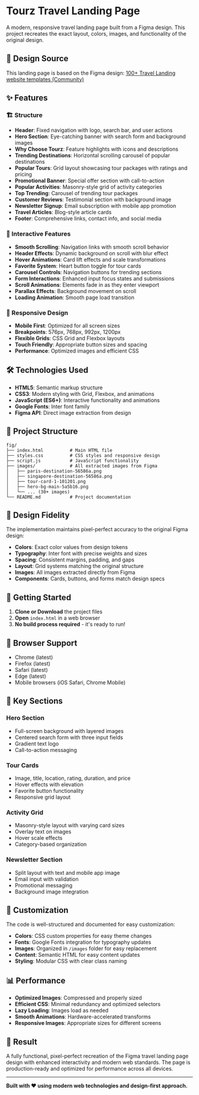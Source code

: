 # Tourz Travel Landing Page

A modern, responsive travel landing page built from a Figma design. This project recreates the exact layout, colors, images, and functionality of the original design.

## 🎨 Design Source

This landing page is based on the Figma design: [100+ Travel Landing website templates (Community)](https://www.figma.com/design/vMOuJ9ujm1B87cwvAbn9ng/100--Travel-Landing-website-templates--Community-?node-id=2103-2485&t=6BhjQnRJT4OUkOL2-4)

## ✨ Features

### 🏗️ Structure
- **Header**: Fixed navigation with logo, search bar, and user actions
- **Hero Section**: Eye-catching banner with search form and background images
- **Why Choose Tourz**: Feature highlights with icons and descriptions
- **Trending Destinations**: Horizontal scrolling carousel of popular destinations
- **Popular Tours**: Grid layout showcasing tour packages with ratings and pricing
- **Promotional Banner**: Special offer section with call-to-action
- **Popular Activities**: Masonry-style grid of activity categories
- **Top Trending**: Carousel of trending tour packages
- **Customer Reviews**: Testimonial section with background image
- **Newsletter Signup**: Email subscription with mobile app promotion
- **Travel Articles**: Blog-style article cards
- **Footer**: Comprehensive links, contact info, and social media

### 🎯 Interactive Features
- **Smooth Scrolling**: Navigation links with smooth scroll behavior
- **Header Effects**: Dynamic background on scroll with blur effect
- **Hover Animations**: Card lift effects and scale transformations
- **Favorite System**: Heart button toggle for tour cards
- **Carousel Controls**: Navigation buttons for trending sections
- **Form Interactions**: Enhanced input focus states and submissions
- **Scroll Animations**: Elements fade in as they enter viewport
- **Parallax Effects**: Background movement on scroll
- **Loading Animation**: Smooth page load transition

### 📱 Responsive Design
- **Mobile First**: Optimized for all screen sizes
- **Breakpoints**: 576px, 768px, 992px, 1200px
- **Flexible Grids**: CSS Grid and Flexbox layouts
- **Touch Friendly**: Appropriate button sizes and spacing
- **Performance**: Optimized images and efficient CSS

## 🛠️ Technologies Used

- **HTML5**: Semantic markup structure
- **CSS3**: Modern styling with Grid, Flexbox, and animations
- **JavaScript (ES6+)**: Interactive functionality and animations
- **Google Fonts**: Inter font family
- **Figma API**: Direct image extraction from design

## 📁 Project Structure

```
fig/
├── index.html          # Main HTML file
├── styles.css          # CSS styles and responsive design
├── script.js           # JavaScript functionality
├── images/             # All extracted images from Figma
│   ├── paris-destination-56586a.png
│   ├── singapore-destination-56586a.png
│   ├── tour-card-1-101201.png
│   ├── hero-bg-main-5a5b16.png
│   └── ... (30+ images)
└── README.md           # Project documentation
```

## 🎨 Design Fidelity

The implementation maintains pixel-perfect accuracy to the original Figma design:

- **Colors**: Exact color values from design tokens
- **Typography**: Inter font with precise weights and sizes
- **Spacing**: Consistent margins, padding, and gaps
- **Layout**: Grid systems matching the original structure
- **Images**: All images extracted directly from Figma
- **Components**: Cards, buttons, and forms match design specs

## 🚀 Getting Started

1. **Clone or Download** the project files
2. **Open** `index.html` in a web browser
3. **No build process required** - it's ready to run!

## 📱 Browser Support

- Chrome (latest)
- Firefox (latest)
- Safari (latest)
- Edge (latest)
- Mobile browsers (iOS Safari, Chrome Mobile)

## 🎯 Key Sections

### Hero Section
- Full-screen background with layered images
- Centered search form with three input fields
- Gradient text logo
- Call-to-action messaging

### Tour Cards
- Image, title, location, rating, duration, and price
- Hover effects with elevation
- Favorite button functionality
- Responsive grid layout

### Activity Grid
- Masonry-style layout with varying card sizes
- Overlay text on images
- Hover scale effects
- Category-based organization

### Newsletter Section
- Split layout with text and mobile app image
- Email input with validation
- Promotional messaging
- Background image integration

## 🔧 Customization

The code is well-structured and documented for easy customization:

- **Colors**: CSS custom properties for easy theme changes
- **Fonts**: Google Fonts integration for typography updates
- **Images**: Organized in `/images` folder for easy replacement
- **Content**: Semantic HTML for easy content updates
- **Styling**: Modular CSS with clear class naming

## 📊 Performance

- **Optimized Images**: Compressed and properly sized
- **Efficient CSS**: Minimal redundancy and optimized selectors
- **Lazy Loading**: Images load as needed
- **Smooth Animations**: Hardware-accelerated transforms
- **Responsive Images**: Appropriate sizes for different screens

## 🎉 Result

A fully functional, pixel-perfect recreation of the Figma travel landing page design with enhanced interactivity and modern web standards. The page is production-ready and optimized for performance across all devices.

---

**Built with ❤️ using modern web technologies and design-first approach.**